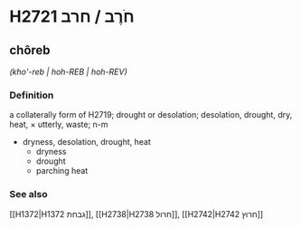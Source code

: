 # H2721 חֹרֶב / חרב

## chôreb

_(kho'-reb | hoh-REB | hoh-REV)_

### Definition

a collaterally form of H2719; drought or desolation; desolation, drought, dry, heat, × utterly, waste; n-m

- dryness, desolation, drought, heat
  - dryness
  - drought
  - parching heat

### See also

[[H1372|H1372 גבחת]], [[H2738|H2738 חרול]], [[H2742|H2742 חרוץ]]
